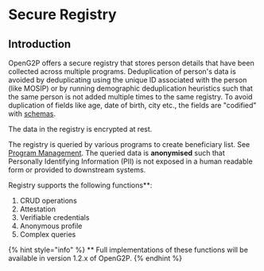# Secure Registry

## Introduction

OpenG2P offers a secure registry that stores person details that have been collected across multiple programs.  Deduplication of person's data is avoided by deduplicating using the unique ID associated with the person (like MOSIP) or by running demographic deduplication heuristics such that the same person is not added multiple times to the same registry. To avoid duplication of fields like age, date of birth, city etc.,  the fields are "codified" with [schemas](../secure-registry/schema-for-fields.md).&#x20;

The data in the registry is encrypted at rest. &#x20;

The registry is queried by various programs to create beneficiary list.  See [Program Management](../beneficiary-management.md). The queried data is **anonymised** such that Personally Identifying Information (PII) is not exposed in a human readable form or provided to downstream systems.&#x20;

Registry supports the following functions\*\*:

1. CRUD operations
2. Attestation
3. Verifiable credentials
4. Anonymous profile
5. Complex queries

{% hint style="info" %}
\*\* Full implementations of these functions will be available in version 1.2.x of OpenG2P.
{% endhint %}







